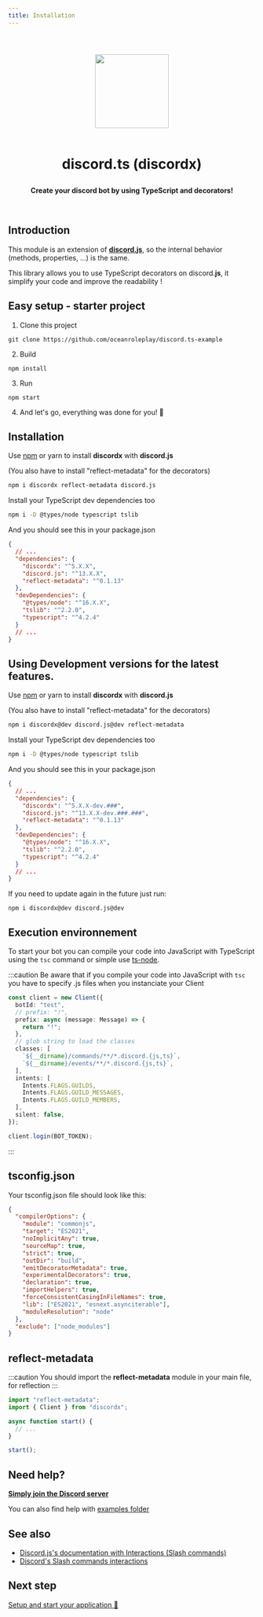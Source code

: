 ```yaml
---
title: Installation
---
```


#

<p align="center">
  <br/>
  <img src="https://i.imgur.com/kSLOEIF.png" width="150px" />
  <br/>
  <br/>
  <h1 align="center">
    <p  align="center">
      discord.ts (discordx)
    </p>
  </h1>
  <p align="center">
    <b>
      Create your discord bot by using TypeScript and decorators!
    </b>
  </p>
  <br/>
</p>

## Introduction

This module is an extension of **[discord.**js**](https://discord.js.org)**, so the internal behavior (methods, properties, ...) is the same.

This library allows you to use TypeScript decorators on discord.**js**, it simplify your code and improve the readability !

## Easy setup - starter project

1. Clone this project

```
git clone https://github.com/oceanroleplay/discord.ts-example
```

2. Build

```
npm install
```

3. Run

```
npm start
```

4. And let's go, everything was done for you! 🚀

## Installation

Use [npm](https://www.npmjs.com/package/discordx) or yarn to install **discordx** with **discord.js**

(You also have to install "reflect-metadata" for the decorators)

```sh
npm i discordx reflect-metadata discord.js
```

Install your TypeScript dev dependencies too

```sh
npm i -D @types/node typescript tslib
```

And you should see this in your package.json

```json
{
  // ...
  "dependencies": {
    "discordx": "^5.X.X",
    "discord.js": "^13.X.X",
    "reflect-metadata": "^0.1.13"
  },
  "devDependencies": {
    "@types/node": "^16.X.X",
    "tslib": "^2.2.0",
    "typescript": "^4.2.4"
  }
  // ...
}
```

## Using Development versions for the latest features.

Use [npm](https://www.npmjs.com/package/discordx) or yarn to install **discordx** with **discord.js**

(You also have to install "reflect-metadata" for the decorators)

```sh
npm i discordx@dev discord.js@dev reflect-metadata
```

Install your TypeScript dev dependencies too

```sh
npm i -D @types/node typescript tslib
```

And you should see this in your package.json

```json
{
  // ...
  "dependencies": {
    "discordx": "^5.X.X-dev.###",
    "discord.js": "^13.X.X-dev.###.###",
    "reflect-metadata": "^0.1.13"
  },
  "devDependencies": {
    "@types/node": "^16.X.X",
    "tslib": "^2.2.0",
    "typescript": "^4.2.4"
  }
  // ...
}
```

If you need to update again in the future just run:

```
npm i discordx@dev discord.js@dev
```

## Execution environnement

To start your bot you can compile your code into JavaScript with TypeScript using the `tsc` command or simple use [ts-node](https://www.npmjs.com/package/ts-node).

:::caution
Be aware that if you compile your code into JavaScript with `tsc` you have to specify .js files when you instanciate your Client

```ts
const client = new Client({
  botId: "test",
  // prefix: "!",
  prefix: async (message: Message) => {
    return "!";
  },
  // glob string to load the classes
  classes: [
    `${__dirname}/commands/**/*.discord.{js,ts}`,
    `${__dirname}/events/**/*.discord.{js,ts}`,
  ],
  intents: [
    Intents.FLAGS.GUILDS,
    Intents.FLAGS.GUILD_MESSAGES,
    Intents.FLAGS.GUILD_MEMBERS,
  ],
  silent: false,
});

client.login(BOT_TOKEN);
```

:::

## tsconfig.json

Your tsconfig.json file should look like this:

```json
{
  "compilerOptions": {
    "module": "commonjs",
    "target": "ES2021",
    "noImplicitAny": true,
    "sourceMap": true,
    "strict": true,
    "outDir": "build",
    "emitDecoratorMetadata": true,
    "experimentalDecorators": true,
    "declaration": true,
    "importHelpers": true,
    "forceConsistentCasingInFileNames": true,
    "lib": ["ES2021", "esnext.asynciterable"],
    "moduleResolution": "node"
  },
  "exclude": ["node_modules"]
}
```

## reflect-metadata
:::caution
You should import the **reflect-metadata** module in your main file, for reflection
:::
```ts
import "reflect-metadata";
import { Client } from "discordx";

async function start() {
  // ...
}

start();
```

## Need help?

**[Simply join the Discord server](https://discord.gg/VDjwu8E)**

You can also find help with [examples folder](https://github.com/oceanroleplay/discord.ts/tree/main/examples)

## See also

- [Discord.js's documentation with Interactions (Slash commands)](https://discord.js.org/#/docs/main/master/general/welcome)
- [Discord's Slash commands interactions](https://discord.com/developers/docs/interactions/slash-commands)

## Next step

[Setup and start your application 🚀](/docs/general/client)
